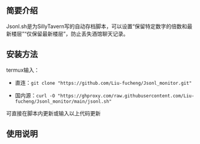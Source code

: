 ## 简要介绍
Jsonl.sh是为SillyTavern写的自动存档脚本，可以设置“保留特定数字的倍数和最新楼层”“仅保留最新楼层”，防止丢失酒馆聊天记录。

## 安装方法
termux输入：

* 直连：`git clone "https://github.com/Liu-fucheng/Jsonl_monitor.git"`

* 国内源：`curl -O "https://ghproxy.com/raw.githubusercontent.com/Liu-fucheng/Jsonl_monitor/main/jsonl.sh"`

可直接在脚本内更新或输入以上代码更新

## 使用说明
